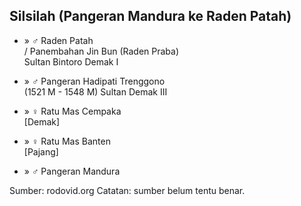 ## Silsilah (Pangeran Mandura ke Raden Patah)

*	» ♂ Raden Patah
	<br/>/ Panembahan Jin Bun (Raden Praba)
	<br/>Sultan Bintoro Demak I

*	» ♂ Pangeran Hadipati Trenggono
	<br/>(1521 M - 1548 M) Sultan Demak III

*	» ♀ Ratu Mas Cempaka
	<br/>[Demak] 

*	» ♀ Ratu Mas Banten
	<br/>[Pajang]

*	» ♂ Pangeran Mandura

Sumber: rodovid.org
Catatan: sumber belum tentu benar.
